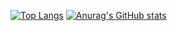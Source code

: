 

<!--
### Hi there 👋
**Ruannilton/Ruannilton** is a ✨ _special_ ✨ repository because its `README.md` (this file) appears on your GitHub profile.

Here are some ideas to get you started:

- 🔭 I’m currently working on ...
- 🌱 I’m currently learning ...
- 👯 I’m looking to collaborate on ...
- 🤔 I’m looking for help with ...
- 💬 Ask me about ...
- 📫 How to reach me: ...
- 😄 Pronouns: ...
- ⚡ Fun fact: ...
-->

[![Top Langs](https://github-readme-stats.vercel.app/api/top-langs/?username=Ruannilton&langs_count=8&hide=swift)](https://github.com/anuraghazra/github-readme-stats)
[![Anurag's GitHub stats](https://github-readme-stats.vercel.app/api?username=Ruannilton)](https://github.com/anuraghazra/github-readme-stats)


